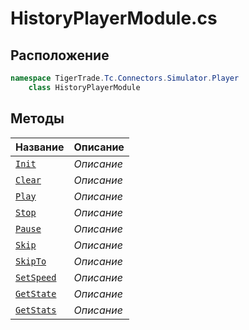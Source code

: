 
# HistoryPlayerModule.cs
## Расположение
```csharp
namespace TigerTrade.Tc.Connectors.Simulator.Player  
    class HistoryPlayerModule
```

## Методы
| Название | Описание |
| --- | --- |
| [`Init`](./Методы/Init.md) | *Описание* |
| [`Clear`](./Методы/Clear.md) | *Описание* |
| [`Play`](./Методы/Play.md) | *Описание* |
| [`Stop`](./Методы/Stop.md) | *Описание* |
| [`Pause`](./Методы/Pause.md) | *Описание* |
| [`Skip`](./Методы/Skip.md) | *Описание* |
| [`SkipTo`](./Методы/SkipTo.md) | *Описание* |
| [`SetSpeed`](./Методы/SetSpeed.md) | *Описание* |
| [`GetState`](./Методы/GetState.md) | *Описание* |
| [`GetStats`](./Методы/GetStats.md) | *Описание* |
